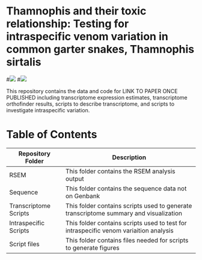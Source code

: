 # Thamnophis and their toxic relationship: Testing for intraspecific venom variation in common garter snakes, Thamnophis sirtalis

#[![](https://img.shields.io/badge/Citation-Toxicon-blue)](https://www.sciencedirect.com/science/article/abs/pii/S0041010123001216?via%3Dihub)
#[![](https://img.shields.io/badge/License-CC%20BY-blue)](https://creativecommons.org/licenses/by/4.0/)


This repository contains the data and code for LINK TO PAPER ONCE PUBLISHED including transcriptome expression estimates, transcriptome orthofinder results, scripts to describe transcriptome, and scripts to investigate intraspecific variation.

# Table of Contents

<center>

| Repository Folder | Description |
|-------------------|-------------|
| RSEM              | This folder contains the RSEM analysis output |
| Sequence          | This folder contains the sequence data not on Genbank |
| Transcriptome Scripts | This folder contains scripts used to generate transcriptome summary and visualization |
| Intraspecific Scripts | This folder contains scripts used to test for intraspecific venom variaition analysis |
| Script files          | This folder contains files needed for scripts to generate figures |
</center>

